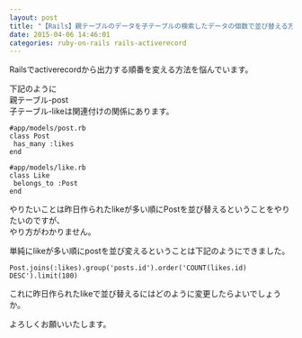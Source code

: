 ```yaml
---
layout: post
title: "【Rails】親テーブルのデータを子テーブルの検索したデータの個数で並び替える方法"
date: 2015-04-06 14:46:01
categories: ruby-on-rails rails-activerecord
---
```

<p>Railsでactiverecordから出力する順番を変える方法を悩んでいます。</p>

<p>下記のように<br>
親テーブル-post<br>
子テーブル-likeは関連付けの関係にあります。</p>

<pre><code>#app/models/post.rb
class Post
 has_many :likes
end

#app/models/like.rb
class Like
 belongs_to :Post
end
</code></pre>

<p>やりたいことは昨日作られたlikeが多い順にPostを並び替えるということをやりたいのですが、<br>
やり方がわかりません。</p>

<p>単純にlikeが多い順にpostを並び変えるということは下記のようにできました。</p>

<pre><code>Post.joins(:likes).group('posts.id').order('COUNT(likes.id) DESC').limit(100)
</code></pre>

<p>これに昨日作られたlikeで並び替えるにはどのように変更したらよいでしょうか。</p>

<p>よろしくお願いいたします。</p>
